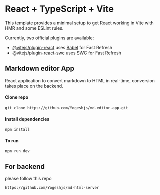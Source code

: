 # React + TypeScript + Vite

This template provides a minimal setup to get React working in Vite with HMR and some ESLint rules.

Currently, two official plugins are available:

- [@vitejs/plugin-react](https://github.com/vitejs/vite-plugin-react/blob/main/packages/plugin-react/README.md) uses [Babel](https://babeljs.io/) for Fast Refresh
- [@vitejs/plugin-react-swc](https://github.com/vitejs/vite-plugin-react-swc) uses [SWC](https://swc.rs/) for Fast Refresh

## Markdown editor App

React application to convert markdown to HTML in real-time, conversion takes place on the backend.

#### Clone repo

```
git clone https://github.com/Yogeshjs/md-editor-app.git
```

#### Install dependencies

```
npm install
```

#### To run

```
npm run dev
```

## For backend 
please follow this repo
```
https://github.com/Yogeshjs/md-html-server
```
